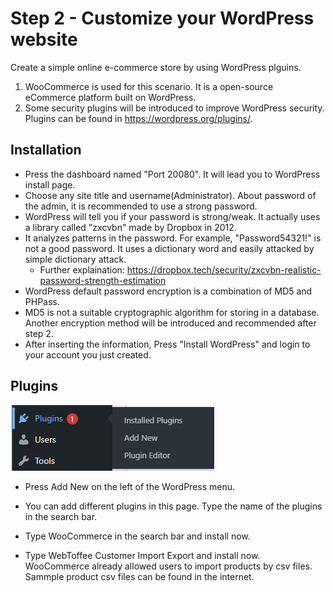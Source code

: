 # Step 2 - Customize your WordPress website

Create a simple online e-commerce store by using WordPress plguins.
1. WooCommerce is used for this scenario. It is a open-source eCommerce platform built on WordPress.
2. Some security plugins will be introduced to improve WordPress security. Plugins can be found in https://wordpress.org/plugins/.

## Installation
- Press the dashboard named "Port 20080". It will lead you to WordPress install page.
- Choose any site title and username(Administrator). About password of the admin, it is recommended to use a strong password.
- WordPress will tell you if your password is strong/weak. It actually uses a library called "zxcvbn" made by Dropbox in 2012.
- It analyzes patterns in the password. For example, "Password54321!" is not a good password. It uses a dictionary word and easily attacked by simple dictionary attack.
  - Further explaination: https://dropbox.tech/security/zxcvbn-realistic-password-strength-estimation
- WordPress default password encryption is a combination of MD5 and PHPass.
- MD5 is not a suitable cryptographic algorithm for storing in a database. Another encryption method will be introduced and recommended after step 2. 
- After inserting the information, Press "Install WordPress" and login to your account you just created.

## Plugins

![wp_plugin](./assets/wp_plugin.png)

- Press Add New on the left of the WordPress menu.
- You can add different plugins in this page. Type the name of the plugins in the search bar.






- Type WooCommerce in the search bar and install now.



- Type WebToffee Customer Import Export and install now. WooCommerce already allowed users to import products by csv files. Sammple product csv files can be found
in the internet.



